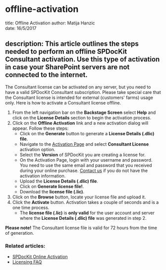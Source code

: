 # offline-activation

title: Offline Activation author: Matija Hanzic  
date: 16/5/2017

## description: This article outlines the steps needed to perform an offline SPDocKit Consultant activation. Use this type of activation in case your SharePoint servers are not connected to the internet.

The Consultant license can be activated on any server, but you need to have a valid SPDocKit Consultant subscription. Please take special care that the Consultant license is intended for external \(customers' farms\) usage only. Here is how to activate a Consultant license offline.

1. From the left navigation bar on the **Backstage Screen** select **Help** and click on the **License Details** section to begin the activation process.
2. Click on the **Offline Activation** link and a new activation dialog will appear. Follow these steps:
   * Click on the **Generate** button to generate a **License Details \(.dlic\) file**.
   * Navigate to the [Activation Page](https://my.syskit.com/activation/?P=SPDocKit) and select **Consultant License** activation option.
   * Select the **Version** of SPDocKit you are creating a license for.
   * On the Activation Page, login with your username and password. You need to use the same email and password that you received during your online purchase. [Contact us](https://www.syskit.com/company/contact-us/) if you do not have the activation information.    
   * Upload the **License Details \(.dlic\) file**.
   * Click on **Generate license file!**.
   * Download the **license file \(.lic\)**.
3. Click on the **Browse** button, locate your license file and upload it.
4. Click the **Activate** button. Activation takes a couple of seconds and is a one time process.
   * The **license file \(.lic\)** is **only valid** for the user account and server where the **License Details \(.dlic\) file** was generated in step 2.

**Please note!** The Consultant license file is valid for 72 hours from the time of generation.

### Related articles:

* [SPDocKit Online Activation](offline-activation.md#internal/activation/online-activation/)
* [Licensing FAQ](offline-activation.md#internal/activation/activation-faq/)

